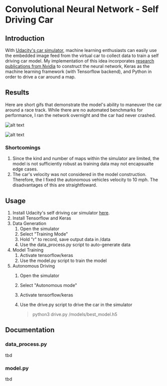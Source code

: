 # Convolutional Neural Network - Self Driving Car

## Introduction
With [Udacity's car simulator](https://github.com/udacity/self-driving-car-sim/), machine learning enthusiasts can easily use the embedded image feed from the virtual car to collect data to train a self driving car model. My implementation of this idea incorporates [research publications from Nvidia](https://devblogs.nvidia.com/deep-learning-self-driving-cars/) to construct the neural network, Keras as the machine learning framework (with Tensorflow backend), and Python in order to drive a car around a map.

## Results

Here are short gifs that demonstrate the model's ability to maneuver the car around a race track. While there are no automated benchmarks for performance, I ran the network overnight and the car had never crashed.

![alt text](https://github.com/benjaminykim/self-driving-car-simulator/blob/master/media%20assets/1.gif)

![alt text](https://github.com/benjaminykim/self-driving-car-simulator/blob/master/media%20assets/2.gif)

### Shortcomings

1. Since the kind and number of maps within the simulator are limited, the model is not sufficiently robust as training data may not encapsualte edge cases.
2. The car's velocity was not considered in the model construction. Therefore, the I fixed the autonomous vehicles velocity to 10 mph. The disadvantages of this are straightfoward.

## Usage

1. Install Udacity's self driving car simulator [here](https://github.com/udacity/self-driving-car-sim/).
2. Install Tensorflow and Keras
3. Data Generation
	1. Open the simulator
	2. Select "Training Mode"
	3. Hold "r" to record, save output data in /data
	4. Use the data_process.py script to auto-generate data
4. Model Training
	1. Activate tensorflow/keras
	2. Use the model.py script to train the model
5. Autonomous Driving
	1. Open the simulator
	2. Select "Autonomous mode"
	3. Activate tensorflow/keras
	4. Use the drive.py script to drive the car in the simulator

		> python3 drive.py /models/best_model.h5

## Documentation
### data_process.py
tbd
### model.py
tbd
